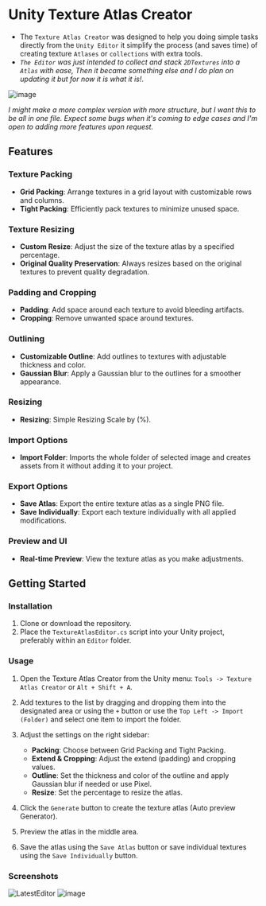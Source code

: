 # Unity Texture Atlas Creator

- The `Texture Atlas Creator` was designed to help you doing simple tasks directly from the `Unity Editor` it simplify the process (and saves time) of creating texture `Atlases` or `collections` with extra tools.
- *`The Editor` was just intended to collect and stack `2DTextures` into a `Atlas` with ease, Then it became something else and I do plan on updating it but for now it is what it is!*.

![image](https://github.com/SirHolmstrom/Unity-Texture-Atlas-Creator/assets/71155336/d414bb6f-78fb-4130-b7dc-a65981dc9227)

*I might make a more complex version with more structure, but I want this to be all in one file.*
*Expect some bugs when it's coming to edge cases and I'm open to adding more features upon request.*

## Features

### Texture Packing
- **Grid Packing**: Arrange textures in a grid layout with customizable rows and columns.
- **Tight Packing**: Efficiently pack textures to minimize unused space.

### Texture Resizing
- **Custom Resize**: Adjust the size of the texture atlas by a specified percentage.
- **Original Quality Preservation**: Always resizes based on the original textures to prevent quality degradation.

### Padding and Cropping
- **Padding**: Add space around each texture to avoid bleeding artifacts.
- **Cropping**: Remove unwanted space around textures.

### Outlining
- **Customizable Outline**: Add outlines to textures with adjustable thickness and color.
- **Gaussian Blur**: Apply a Gaussian blur to the outlines for a smoother appearance.

### Resizing
- **Resizing**: Simple Resizing Scale by (%).

### Import Options
- **Import Folder**: Imports the whole folder of selected image and creates assets from it without adding it to your project.

### Export Options
- **Save Atlas**: Export the entire texture atlas as a single PNG file.
- **Save Individually**: Export each texture individually with all applied modifications.

### Preview and UI
- **Real-time Preview**: View the texture atlas as you make adjustments.

## Getting Started

### Installation

1. Clone or download the repository.
2. Place the `TextureAtlasEditor.cs` script into your Unity project, preferably within an `Editor` folder.

### Usage

1. Open the Texture Atlas Creator from the Unity menu: `Tools -> Texture Atlas Creator` or `Alt + Shift + A`.
2. Add textures to the list by dragging and dropping them into the designated area or using the `+` button or use the `Top Left -> Import (Folder)` and select one item to import the folder.
3. Adjust the settings on the right sidebar:
   - **Packing**: Choose between Grid Packing and Tight Packing.
   - **Extend & Cropping**: Adjust the extend (padding) and cropping values.
   - **Outline**: Set the thickness and color of the outline and apply Gaussian blur if needed or use Pixel.
   - **Resize**: Set the percentage to resize the atlas.

4. Click the `Generate` button to create the texture atlas (Auto preview Generator).
5. Preview the atlas in the middle area.
6. Save the atlas using the `Save Atlas` button or save individual textures using the `Save Individually` button.

### Screenshots
![LatestEditor](https://github.com/SirHolmstrom/Unity-Texture-Atlas-Creator/assets/71155336/1b191d2e-d26a-4222-82d2-87e15b3791c8)
![image](https://github.com/SirHolmstrom/Unity-Texture-Atlas-Creator/assets/71155336/d414bb6f-78fb-4130-b7dc-a65981dc9227)
